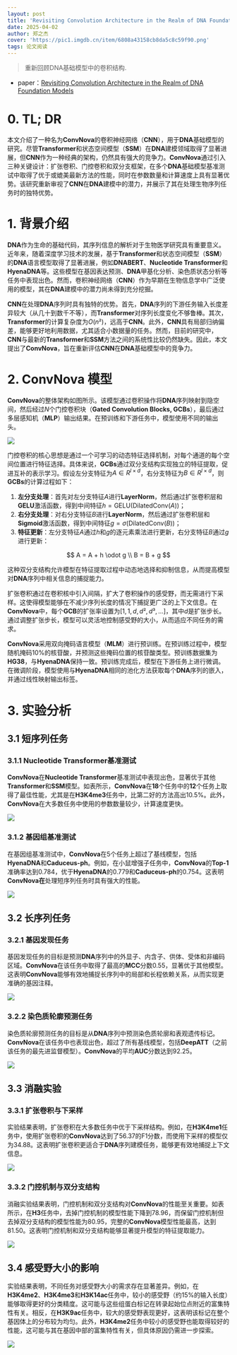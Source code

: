 ```yaml
---
layout: post
title: 'Revisiting Convolution Architecture in the Realm of DNA Foundation Models'
date: 2025-04-02
author: 郑之杰
cover: 'https://pic1.imgdb.cn/item/6808a43158cb8da5c8c59f90.png'
tags: 论文阅读
---
```


> 重新回顾DNA基础模型中的卷积结构.

- paper：[Revisiting Convolution Architecture in the Realm of DNA Foundation Models](https://arxiv.org/abs/2502.18538)

# 0. TL; DR

本文介绍了一种名为**ConvNova**的卷积神经网络（**CNN**），用于**DNA**基础模型的研究。尽管**Transformer**和状态空间模型（**SSM**）在**DNA**建模领域取得了显著进展，但**CNN**作为一种经典的架构，仍然具有强大的竞争力。**ConvNova**通过引入三种关键设计：扩张卷积、门控卷积和双分支框架，在多个**DNA**基础模型基准测试中取得了优于或媲美最新方法的性能，同时在参数数量和计算速度上具有显著优势。该研究重新审视了**CNN**在**DNA**建模中的潜力，并展示了其在处理生物序列任务时的独特优势。

# 1. 背景介绍

**DNA**作为生命的基础代码，其序列信息的解析对于生物医学研究具有重要意义。近年来，随着深度学习技术的发展，基于**Transformer**和状态空间模型（**SSM**）的**DNA**语言模型取得了显著进展，例如**DNABERT**、**Nucleotide Transformer**和**HyenaDNA**等。这些模型在基因表达预测、**DNA**甲基化分析、染色质状态分析等任务中表现出色。然而，卷积神经网络（**CNN**）作为早期在生物信息学中广泛使用的模型，其在**DNA**建模中的潜力尚未得到充分挖掘。

**CNN**在处理**DNA**序列时具有独特的优势。首先，**DNA**序列的下游任务输入长度差异较大（从几十到数千不等），而**Transformer**对序列长度变化不够鲁棒。其次，**Transformer**的计算复杂度为$O(n²)$，远高于**CNN**。此外，**CNN**具有局部归纳偏差，能够更好地利用数据，尤其适合小数据量的任务。然而，目前的研究中，**CNN**与最新的**Transformer**和**SSM**方法之间的系统性比较仍然缺失。因此，本文提出了**ConvNova**，旨在重新评估**CNN**在**DNA**基础模型中的竞争力。

# 2. ConvNova 模型

**ConvNova**的整体架构如图所示。该模型通过卷积操作将**DNA**序列映射到隐空间，然后经过$N$个门控卷积块（**Gated Convolution Blocks, GCBs**），最后通过多层感知机（**MLP**）输出结果。在预训练和下游任务中，模型使用不同的输出头。

![](https://pic1.imgdb.cn/item/6808a58f58cb8da5c8c5b44c.png)

门控卷积的核心思想是通过一个可学习的动态特征选择机制，对每个通道的每个空间位置进行特征选择。具体来说，**GCBs**通过双分支结构实现独立的特征提取，促进互补的表示学习。假设左分支特征为$A ∈ R^{l×d}$，右分支特征为$B ∈ R^{l×d}$，则**GCBs**的计算过程如下：
1. **左分支处理**：首先对左分支特征$A$进行**LayerNorm**，然后通过扩张卷积层和**GELU**激活函数，得到中间特征$h= \text{GELU}(\text{DilatedConv}(A))$；
2. **右分支处理**：对右分支特征$B$进行**LayerNorm**，然后通过扩张卷积层和**Sigmoid**激活函数，得到中间特征$g= \sigma(\text{DilatedConv}(B))$；
3. **特征更新**：左分支特征$A$通过$h$和$g$的逐元素乘法进行更新，右分支特征$B$通过$g$进行更新：

$$
   A = A + h \odot g \\
   B = B + g
$$

这种双分支结构允许模型在特征提取过程中动态地选择和抑制信息，从而提高模型对**DNA**序列中相关信息的捕捉能力。

扩张卷积通过在卷积核中引入间隔，扩大了卷积操作的感受野，而无需进行下采样。这使得模型能够在不减少序列长度的情况下捕捉更广泛的上下文信息。在**ConvNova**中，每个**GCB**的扩张率设置为$[1, 1, d, d², d³, ...]$，其中$d$是扩张步长。通过调整扩张步长，模型可以灵活地控制感受野的大小，从而适应不同任务的需求。

**ConvNova**采用双向掩码语言模型（**MLM**）进行预训练。在预训练过程中，模型随机掩码10%的核苷酸，并预测这些掩码位置的核苷酸类型。预训练数据集为**HG38**，与**HyenaDNA**保持一致。预训练完成后，模型在下游任务上进行微调。在微调阶段，模型使用与**HyenaDNA**相同的池化方法获取每个**DNA**序列的嵌入，并通过线性映射输出标签。

# 3. 实验分析

## 3.1 短序列任务

### 3.1.1 Nucleotide Transformer基准测试

**ConvNova**在**Nucleotide Transformer**基准测试中表现出色，显著优于其他**Transformer**和**SSM**模型。如表所示，**ConvNova**在**18**个任务中的**12**个任务上取得了最佳性能，尤其是在**H3K4me3**任务中，比第二好的方法高出10.5%。此外，**ConvNova**在大多数任务中使用的参数数量较少，计算速度更快。

![](https://pic1.imgdb.cn/item/6808a72358cb8da5c8c5b8ab.png)

### 3.1.2 基因组基准测试

在基因组基准测试中，**ConvNova**在5个任务上超过了基线模型，包括**HyenaDNA**和**Caduceus-ph**。例如，在小鼠增强子任务中，**ConvNova**的**Top-1**准确率达到0.784，优于**HyenaDNA**的0.779和**Caduceus-ph**的0.754。这表明**ConvNova在**处理短序列任务时具有强大的性能。

![](https://pic1.imgdb.cn/item/6808a75058cb8da5c8c5b909.png)

## 3.2 长序列任务

### 3.2.1 基因发现任务

基因发现任务的目标是预测**DNA**序列中的外显子、内含子、供体、受体和非编码区域。**ConvNova**在该任务中取得了最高的**MCC**分数0.55，显著优于其他模型。这表明**ConvNova**能够有效地捕捉长序列中的局部和长程依赖关系，从而实现更准确的基因注释。

![](https://pic1.imgdb.cn/item/6808a77c58cb8da5c8c5b966.png)

### 3.2.2 染色质轮廓预测任务

染色质轮廓预测任务的目标是从**DNA**序列中预测染色质轮廓和表观遗传标记。**ConvNova**在该任务中也表现出色，超过了所有基线模型，包括**DeepATT**（之前该任务的最先进监督模型）。**ConvNova**的平均**AUC**分数达到92.25。

![](https://pic1.imgdb.cn/item/6808a7b058cb8da5c8c5b9c1.png)

## 3.3 消融实验

### 3.3.1 扩张卷积与下采样

实验结果表明，扩张卷积在大多数任务中优于下采样结构。例如，在**H3K4me1**任务中，使用扩张卷积的**ConvNova**达到了56.37的F1分数，而使用下采样的模型仅为34.88。这表明扩张卷积更适合于**DNA**序列建模任务，能够更有效地捕捉上下文信息。

![](https://pic1.imgdb.cn/item/6808a7fd58cb8da5c8c5ba39.png)

### 3.3.2 门控机制与双分支结构

消融实验结果表明，门控机制和双分支结构对**ConvNova**的性能至关重要。如表所示，在**H3**任务中，去掉门控机制的模型性能下降到78.96，而保留门控机制但去掉双分支结构的模型性能为80.95，完整的**ConvNova**模型性能最高，达到81.50。这表明门控机制和双分支结构能够显著提升模型的特征提取能力。

![](https://pic1.imgdb.cn/item/6808a86458cb8da5c8c5bbcf.png)

## 3.4 感受野大小的影响

实验结果表明，不同任务对感受野大小的需求存在显著差异。例如，在**H3K4me2**、**H3K4me3**和**H3K14ac**任务中，较小的感受野（约15%的输入长度）能够取得更好的分类精度。这可能与这些组蛋白标记在转录起始位点附近的富集特性有关。相反，在**H3K9ac**任务中，较大的感受野表现更好，这表明该标记在整个基因体上的分布较为均匀。此外，**H3K4me2**任务中较小的感受野也能取得较好的性能，这可能与其在基因中部的富集特性有关，但具体原因仍需进一步探索。

![](https://pic1.imgdb.cn/item/6808a89258cb8da5c8c5bc0e.png)